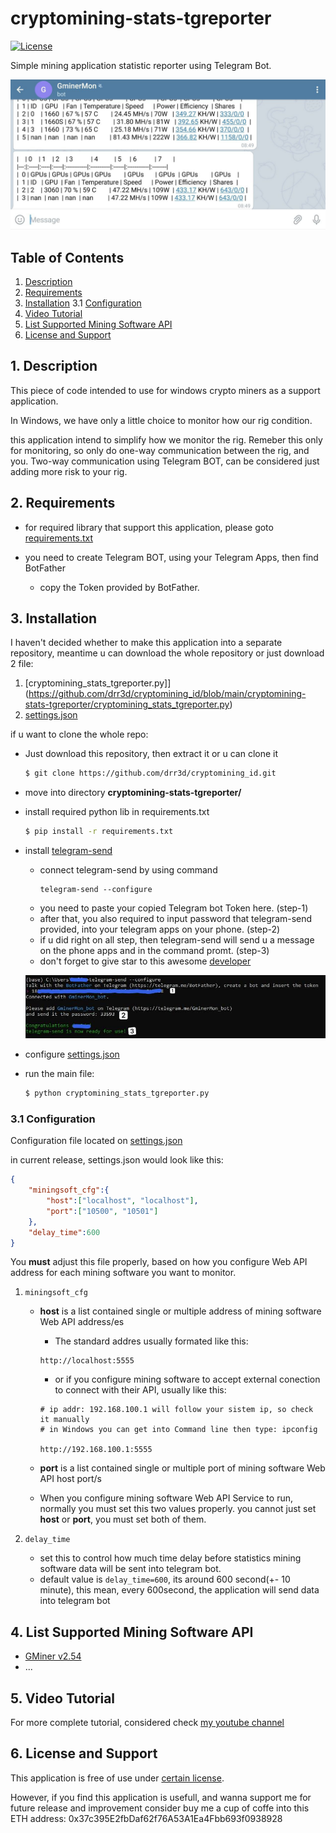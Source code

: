 # cryptomining-stats-tgreporter

[![License](https://img.shields.io/badge/License-GPLv3+-blue.svg)](https://github.com/drr3d/cryptomining_id/blob/main/cryptomining-stats-tgreporter/LICENSE.txt)

Simple mining application statistic reporter using Telegram Bot.

![](https://github.com/drr3d/cryptomining_id/blob/main/cryptomining-stats-tgreporter/img/stats1.jpg)

## Table of Contents

1. [Description](#chapter-001)
2. [Requirements](#chapter-002)
3. [Installation](#chapter-003)
    3.1 [Configuration](#chapter-0031)<br>
4. [Video Tutorial](#chapter-004)
5. [List Supported Mining Software API](#chapter-005)
6. [License and Support](#chapter-006)


## 1. Description <a id="chapter-001"></a>

This piece of code intended to use for windows crypto miners as a support application.

In Windows, we have only a little choice to monitor how our rig condition.

this application intend to simplify how we monitor the rig. Remeber this only for monitoring, so only do one-way communication between
the rig, and you. Two-way communication using Telegram BOT, can be considered just adding more risk to your rig.


## 2. Requirements <a id="chapter-002"></a>

- for required library that support this application, please goto [requirements.txt](https://github.com/drr3d/cryptomining_id/blob/main/cryptomining-stats-tgreporter/requirements.txt)

- you need to create Telegram BOT, using your Telegram Apps, then find BotFather
    * copy the Token provided by BotFather.

## 3. Installation <a id="chapter-003"></a>
I haven't decided whether to make this application into a separate repository, meantime u can download the whole repository
or just download 2 file:
1. [cryptomining_stats_tgreporter.py]](https://github.com/drr3d/cryptomining_id/blob/main/cryptomining-stats-tgreporter/cryptomining_stats_tgreporter.py)
2. [settings.json](https://github.com/drr3d/cryptomining_id/blob/main/cryptomining-stats-tgreporter/settings.json)

if u want to clone the whole repo:
- Just download this repository, then extract it
  or u can clone it
  ```bash
  $ git clone https://github.com/drr3d/cryptomining_id.git
  ```

- move into directory **cryptomining-stats-tgreporter/**

- install required python lib in requirements.txt
  ```bash
  $ pip install -r requirements.txt
  ```

- install [telegram-send](https://github.com/rahiel/telegram-send)
    * connect telegram-send by using command
      ```
      telegram-send --configure
      ```
    * you need to paste your copied Telegram bot Token here. (step-1)
    * after that, you also required to input password that telegram-send provided, into your telegram apps on your phone. (step-2)
    * if u did right on all step, then telegram-send will send u a message on the phone apps and in the command promt. (step-3)
    * don't forget to give star to this awesome [developer](https://github.com/rahiel/telegram-send)

    ![](https://github.com/drr3d/cryptomining_id/blob/main/cryptomining-stats-tgreporter/img/tgsend.jpg)

- configure [settings.json](https://github.com/drr3d/cryptomining_id/blob/main/cryptomining-stats-tgreporter/settings.json)

- run the main file:
  ```bash
  $ python cryptomining_stats_tgreporter.py
  ```

### 3.1 Configuration <a id="chapter-0031"></a>
Configuration file located on [settings.json](https://github.com/drr3d/cryptomining_id/blob/main/cryptomining-stats-tgreporter/settings.json)

in current release, settings.json would look like this:
```json
{
	"miningsoft_cfg":{
		"host":["localhost", "localhost"],
		"port":["10500", "10501"]
	},
    "delay_time":600
}

```

You **must** adjust this file properly, based on how you configure Web API address for each mining software you want to monitor.
1. ```miningsoft_cfg```
    - **host** is a list contained single or multiple address of mining software Web API address/es

        - The standard addres usually formated like this:
        ```
        http://localhost:5555
        ```

        - or if you configure mining software to accept external conection to connect with their API, usually like this:
        ```
        # ip addr: 192.168.100.1 will follow your sistem ip, so check it manually
        # in Windows you can get into Command line then type: ipconfig

        http://192.168.100.1:5555
        ```
    - **port** is a list contained single or multiple port of mining software Web API host port/s

    - When you configure mining software Web API Service to run, normally you must set this two values properly. you cannot just set
    **host** or **port**, you must set both of them.

2. ```delay_time```
    - set this to control how much time delay before statistics mining software data will be sent into telegram bot.
    - default value is ```delay_time=600```, its around 600 second(+- 10 minute), this mean, every 600second, the application will send data into telegram bot

## 4. List Supported Mining Software API <a id="chapter-004"></a>

- [GMiner v2.54](https://github.com/develsoftware/GMinerRelease/releases/tag/2.54)
- ...

## 5. Video Tutorial <a id="chapter-005"></a>

For more complete tutorial, considered check [my youtube channel](https://www.youtube.com/channel/UCk3KKIUVtdBWWl-wZhUMevg)

## 6. License and Support <a id="chapter-006"></a>

This application is free of use under [certain license](https://github.com/drr3d/cryptomining_id/blob/main/cryptomining-stats-tgreporter/LICENSE.txt).

However, if you find this application is usefull, and wanna support me for future release and improvement
consider buy me a cup of coffe into this ETH address: 0x37c395E2fbDaf62f76A53A1Ea4Fbb693f0938928

